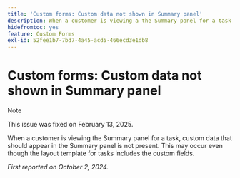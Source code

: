 ```yaml
---
title: 'Custom forms: Custom data not shown in Summary panel'
description: When a customer is viewing a the Summary panel for a task, custom data that should appear in the Summary panel is not present. This may occur even though the layout template for tasks includes the custom fields.
hidefromtoc: yes
feature: Custom Forms
exl-id: 52fee1b7-7bd7-4a45-acd5-466ecd3e1db8
---
```

# Custom forms: Custom data not shown in Summary panel

>[!NOTE]
>
>This issue was fixed on February 13, 2025.

When a customer is viewing the Summary panel for a task, custom data that should appear in the Summary panel is not present. This may occur even though the layout template for tasks includes the custom fields.

_First reported on October 2, 2024._
